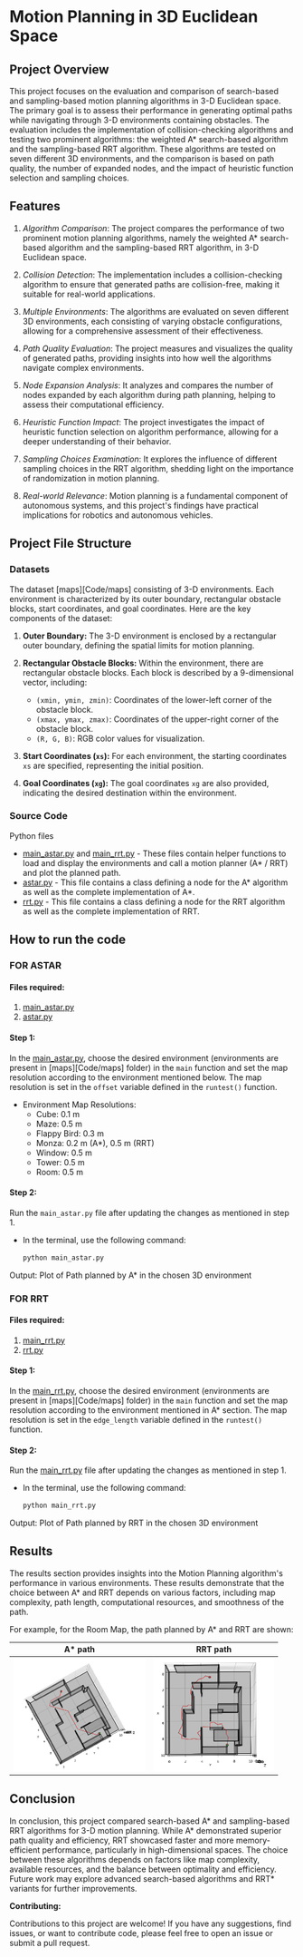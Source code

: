 # Motion Planning in 3D Euclidean Space

## Project Overview

This project focuses on the evaluation and comparison of search-based and sampling-based motion planning algorithms in 3-D Euclidean space. The primary goal is to assess their performance in generating optimal paths while navigating through 3-D environments containing obstacles. The evaluation includes the implementation of collision-checking algorithms and testing two prominent algorithms: the weighted A* search-based algorithm and the sampling-based RRT algorithm. These algorithms are tested on seven different 3D environments, and the comparison is based on path quality, the number of expanded nodes, and the impact of heuristic function selection and sampling choices.

## Features

1. *Algorithm Comparison*: The project compares the performance of two prominent motion planning algorithms, namely the weighted A* search-based algorithm and the sampling-based RRT algorithm, in 3-D Euclidean space.

2. *Collision Detection*: The implementation includes a collision-checking algorithm to ensure that generated paths are collision-free, making it suitable for real-world applications.

3. *Multiple Environments*: The algorithms are evaluated on seven different 3D environments, each consisting of varying obstacle configurations, allowing for a comprehensive assessment of their effectiveness.

4. *Path Quality Evaluation*: The project measures and visualizes the quality of generated paths, providing insights into how well the algorithms navigate complex environments.

5. *Node Expansion Analysis*: It analyzes and compares the number of nodes expanded by each algorithm during path planning, helping to assess their computational efficiency.

6. *Heuristic Function Impact*: The project investigates the impact of heuristic function selection on algorithm performance, allowing for a deeper understanding of their behavior.

7. *Sampling Choices Examination*: It explores the influence of different sampling choices in the RRT algorithm, shedding light on the importance of randomization in motion planning.

8. *Real-world Relevance*: Motion planning is a fundamental component of autonomous systems, and this project's findings have practical implications for robotics and autonomous vehicles.

## Project File Structure

### Datasets

The dataset [maps][Code/maps] consisting of 3-D environments. Each environment is characterized by its outer boundary, rectangular obstacle blocks, start coordinates, and goal coordinates. Here are the key components of the dataset:

1. **Outer Boundary:** The 3-D environment is enclosed by a rectangular outer boundary, defining the spatial limits for motion planning.

2. **Rectangular Obstacle Blocks:** Within the environment, there are rectangular obstacle blocks. Each block is described by a 9-dimensional vector, including:
    - `(xmin, ymin, zmin)`: Coordinates of the lower-left corner of the obstacle block.
    - `(xmax, ymax, zmax)`: Coordinates of the upper-right corner of the obstacle block.
    - `(R, G, B)`: RGB color values for visualization.

3. **Start Coordinates (`xs`):** For each environment, the starting coordinates `xs` are specified, representing the initial position.

4. **Goal Coordinates (`xg`):** The goal coordinates `xg` are also provided, indicating the desired destination within the environment.

### Source Code

Python files

- [main_astar.py](Code/main_astar.py) and [main_rrt.py](Code/main_rrt.py) - These files contain helper functions to load and display the environments and  call a motion planner (A* / RRT) and plot the planned path. 
- [astar.py](Code/astar.py) - This file contains a class defining a node for the A* algorithm as well as the complete implementation of A*.
- [rrt.py](Code/rrt.py) - This file contains a class defining a node for the RRT algorithm as well as the complete implementation of RRT.


## How to run the code

### FOR ASTAR ###

#### Files required:
1. [main_astar.py](Code/main_astar.py)
2. [astar.py](Code/astar.py)

#### Step 1:
In the [main_astar.py](Code/main_astar.py), choose the desired environment (environments are present in [maps][Code/maps] folder) in the `main` function and set the map resolution according to the environment mentioned below. The map resolution is set in the `offset` variable defined in the `runtest()` function.

- Environment Map Resolutions:
    - Cube: 0.1 m
    - Maze: 0.5 m
    - Flappy Bird: 0.3 m
    - Monza: 0.2 m (A*), 0.5 m (RRT)
    - Window: 0.5 m
    - Tower: 0.5 m
    - Room: 0.5 m

#### Step 2:
Run the `main_astar.py` file after updating the changes as mentioned in step 1.

 - In the terminal, use the following command:
     ```bash
     python main_astar.py
     ```

Output: Plot of Path planned by A* in the chosen 3D environment

### FOR RRT ###

#### Files required:
1. [main_rrt.py](Code/main_rrt.py)
2. [rrt.py](Code/rrt.py) 

#### Step 1:
In the [main_rrt.py](Code/main_rrt.py), choose the desired environment (environments are present in [maps][Code/maps] folder) in the `main` function and set the map resolution according to the environment mentioned in A* section. The map resolution is set in the `edge_length` variable defined in the `runtest()` function.

#### Step 2:
Run the [main_rrt.py](Code/main_rrt.py) file after updating the changes as mentioned in step 1.
 - In the terminal, use the following command:
     ```bash
     python main_rrt.py
     ```
Output: Plot of Path planned by RRT in the chosen 3D environment

## Results

The results section provides insights into the Motion Planning algorithm's performance in various environments. These results demonstrate that the choice between A* and RRT depends on various factors, including map complexity, path length, computational resources, and smoothness of the path. 

For example, for the Room Map, the path planned by A* and RRT are shown: 

|A* path|RRT path|
|---|---|
|<img src="./Results/Astar_room.png" height="200">|<img src="./Results/rrt_room.png" height="200">|


## Conclusion

In conclusion, this project compared search-based A* and sampling-based RRT algorithms for 3-D motion planning. While A* demonstrated superior path quality and efficiency, RRT showcased faster and more memory-efficient performance, particularly in high-dimensional spaces. The choice between these algorithms depends on factors like map complexity, available resources, and the balance between optimality and efficiency. Future work may explore advanced search-based algorithms and RRT* variants for further improvements.

**Contributing:**

Contributions to this project are welcome! If you have any suggestions, find issues, or want to contribute code, please feel free to open an issue or submit a pull request.
